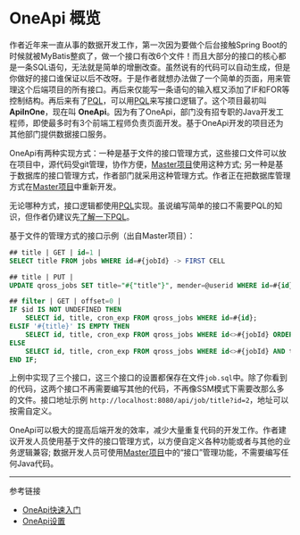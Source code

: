 # OneApi 概览
作者近年来一直从事的数据开发工作，第一次因为要做个后台接触Spring Boot的时候就被MyBatis整疯了，做一个接口有改6个文件！而且大部分的接口的核心都是一条SQL语句，无法就是简单的增删改查。虽然说有的代码可以自动生成，但是你做好的接口谁保证以后不改呀。于是作者就想办法做了一个简单的页面，用来管理这个后端项目的所有接口。再后来仅能写一条语句的输入框又添加了IF和FOR等控制结构。再后来有了[PQL](/doc/pql/overview)，可以用[PQL](/doc/pql/overview)来写接口逻辑了。这个项目最初叫 **ApiInOne**，现在叫 **OneApi**。因为有了OneApi，部门没有招专职的Java开发工程师，即使最多时有3个前端工程师负责页面开发。基于OneApi开发的项目还为其他部门提供数据接口服务。

OneApi有两种实现方式：一种是基于文件的接口管理方式，这些接口文件可以放在项目中，源代码受git管理，协作方便，[Master项目](/doc/master/overview)使用这种方式; 另一种是基于数据库的接口管理方式，作者部门就采用这种管理方式。作者正在把数据库管理方式在[Master项目](/doc/master/overview)中重新开发。

无论哪种方式，接口逻辑都使用[PQL](/doc/pql/overview)实现。虽说编写简单的接口不需要PQL的知识，但作者仍建议先[了解一下PQL](/doc/pql/overview)。

基于文件的管理方式的接口示例（出自Master项目）：
```sql
## title | GET | id=1 |
SELECT title FROM jobs WHERE id=#{jobId} -> FIRST CELL

## title | PUT |
UPDATE qross_jobs SET title="#{"title"}", mender=@userid WHERE id=#{id}

## filter | GET | offset=0 |
IF $id IS NOT UNDEFINED THEN
    SELECT id, title, cron_exp FROM qross_jobs WHERE id=#{id};
ELSIF '#{title}' IS EMPTY THEN
    SELECT id, title, cron_exp FROM qross_jobs WHERE id<>#{jobId} ORDER BY id ASC LIMIT #{offset}, 15;
ELSE
    SELECT id, title, cron_exp FROM qross_jobs WHERE id<>#{jobId} AND title LIKE '%#{title}%' ORDER BY id ASC LIMIT #{offset}, 15;
END IF;
```

上例中实现了三个接口，这三个接口的设置都保存在文件`job.sql`中。除了你看到的代码，这两个接口不再需要编写其他的代码，不再像SSM模式下需要改那么多的文件。接口地址示例 `http://localhost:8080/api/job/title?id=2`，地址可以按需自定义。

OneApi可以极大的提高后端开发的效率，减少大量重复代码的开发工作。作者建议开发人员使用基于文件的接口管理方式，以方便自定义各种功能或者与其他的业务逻辑兼容; 数据开发人员可使用[Master项目](/doc/master/overview)中的“接口”管理功能，不需要编写任何Java代码。

---
参考链接
* [OneApi快速入门](/doc/oneapi/quick)
* [OneApi设置](/doc/oneapi/setup)
